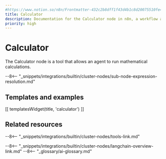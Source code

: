 ```yaml
---
#https://www.notion.so/n8n/Frontmatter-432c2b8dff1f43d4b1c8d20075510fe4
title: Calculator
description: Documentation for the Calculator node in n8n, a workflow automation platform. Includes details of operations and configuration, and links to examples and credentials information.
priority: high
---
```


# Calculator

The Calculator node is a tool that allows an agent to run mathematical calculations.

--8<-- "_snippets/integrations/builtin/cluster-nodes/sub-node-expression-resolution.md"

## Templates and examples

<!-- see https://www.notion.so/n8n/Pull-in-templates-for-the-integrations-pages-37c716837b804d30a33b47475f6e3780 -->
[[ templatesWidget(title, 'calculator') ]]

## Related resources

--8<-- "_snippets/integrations/builtin/cluster-nodes/tools-link.md"

--8<-- "_snippets/integrations/builtin/cluster-nodes/langchain-overview-link.md"
--8<-- "_glossary/ai-glossary.md"
